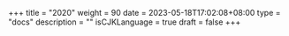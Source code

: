 +++
title = "2020"
weight = 90
date = 2023-05-18T17:02:08+08:00
type = "docs"
description = ""
isCJKLanguage = true
draft = false
+++